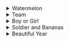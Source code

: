 <details>
<summary>Watermelon</summary>
	
```ruby
w=int(input())
if w%2==0 and w!=2:
	print("YES")
else:
	print("NO")
```
</details>

<details>
<summary>Team</summary>
	
```ruby
n=int(input())
list=[]
for i in range(n):
	m = input().split()
	list.append(m)
output=0
for i in range(n):
	if list[i].count("1")>=2:
		output+=1
	else:
		pass
print(output)
```
</details>

<details>
<summary>Boy or Girl</summary>

```ruby
n=input()
s=set([*n])
if len(s)%2==0:
	print("CHAT WITH HER!")
else:
	print("IGNORE HIM!")
```
</details>

<details>
<summary>Soldier and Bananas</summary>

```ruby
k,n,w=map(int,input().split())
cost=0
for i in range(w+1):
	cost+=i*k
if cost<n:
	print(0)
else:
	print(cost-n)
```
</details>

<details>
<summary>Beautiful Year</summary>

```ruby
import sys
y=int(input())
for i in range(y+1,sys.maxsize):
	s=str(i)
	x=set([j for j in s])
	if len(x)==len(str(y)):
		print(s)
		break
```
</details>
